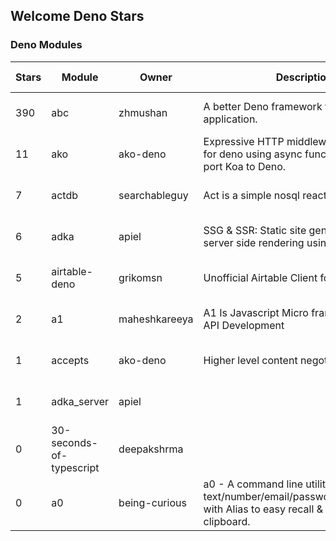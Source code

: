## Welcome Deno Stars

### Deno Modules

Stars | Module | Owner | Description | Forks | Open issues | Created | Updated
----- | ------ | ----- | ----------- | ----- | ----------- | ------- | -------
390 | abc | zhmushan | A better Deno framework to create web application. | 42 | 3 | 12/13/2018 11:17:25 AM | 6/28/2020 10:06:10 PM
11 | ako | ako-deno | Expressive HTTP middleware framework for deno using async functions. Aiming to port Koa to Deno. | 0 | 2 | 5/15/2020 8:43:18 AM | 6/24/2020 3:33:06 AM
7 | actdb | searchableguy | Act is a simple nosql reactive database. | 0 | 0 | 5/20/2020 4:25:53 PM | 6/16/2020 12:08:32 AM
6 | adka | apiel | SSG & SSR: Static site generator and server side rendering using JSX. | 0 | 0 | 5/30/2020 3:53:37 PM | 6/28/2020 10:34:21 PM
5 | airtable-deno | grikomsn | Unofficial Airtable Client for Deno 🦕 | 0 | 1 | 5/20/2020 3:26:37 PM | 6/17/2020 9:29:10 PM
2 | a1 | maheshkareeya | A1 Is Javascript Micro framework for rapid API Development | 0 | 1 | 5/21/2020 1:32:11 PM | 5/31/2020 5:24:06 PM
1 | accepts | ako-deno | Higher level content negotiation for Deno. | 0 | 0 | 5/23/2020 1:03:12 AM | 6/16/2020 12:17:15 AM
1 | adka_server | apiel |  | 0 | 0 | 6/3/2020 7:02:00 PM | 6/6/2020 6:30:11 PM
0 | 30-seconds-of-typescript | deepakshrma |  | 0 | 0 | 6/23/2020 3:22:39 PM | 6/28/2020 6:50:05 PM
0 | a0 | being-curious | a0 - A command line utility to manage text/number/email/password/address/note with Alias to easy recall & copy to clipboard. | 0 | 0 | 6/2/2020 3:11:21 PM | 6/5/2020 8:54:00 PM
